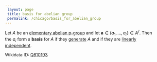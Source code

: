 ```yaml
---
 layout: page
 title: basis for abelian group
 permalink: /chicago/basis_for_abelian_group
---
```

Let $A$ be an [elementary abelian p-group](https://mathgloss.github.io/MathGloss/elementary_abelian_p-group) and let $\mathbf a\in(a_1,\dots,a_r)\in A^r$. Then the $a_i$ form a **basis** for $A$ if they [generate](https://mathgloss.github.io/MathGloss/generating_set_of_a_group) $A$ and if they are [linearly independent](https://mathgloss.github.io/MathGloss/linearly_independent_group_elements).

Wikidata ID: [Q810193](https://www.wikidata.org/wiki/Q810193)